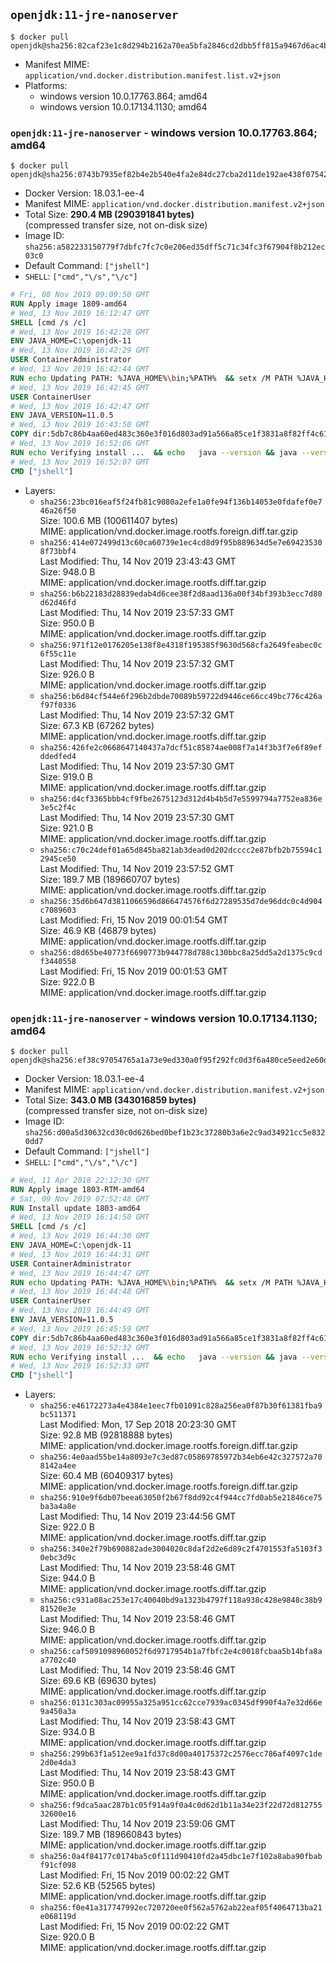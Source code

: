 ## `openjdk:11-jre-nanoserver`

```console
$ docker pull openjdk@sha256:82caf23e1c8d294b2162a70ea5bfa2846cd2dbb5ff815a9467d6ac4b40589e8c
```

-	Manifest MIME: `application/vnd.docker.distribution.manifest.list.v2+json`
-	Platforms:
	-	windows version 10.0.17763.864; amd64
	-	windows version 10.0.17134.1130; amd64

### `openjdk:11-jre-nanoserver` - windows version 10.0.17763.864; amd64

```console
$ docker pull openjdk@sha256:0743b7935ef82b4e2b540e4fa2e84dc27cba2d11de192ae438f075424bc472fc
```

-	Docker Version: 18.03.1-ee-4
-	Manifest MIME: `application/vnd.docker.distribution.manifest.v2+json`
-	Total Size: **290.4 MB (290391841 bytes)**  
	(compressed transfer size, not on-disk size)
-	Image ID: `sha256:a582233150779f7dbfc7fc7c0e206ed35dff5c71c34fc3f67904f8b212ec03c0`
-	Default Command: `["jshell"]`
-	`SHELL`: `["cmd","\/s","\/c"]`

```dockerfile
# Fri, 08 Nov 2019 09:09:50 GMT
RUN Apply image 1809-amd64
# Wed, 13 Nov 2019 16:12:47 GMT
SHELL [cmd /s /c]
# Wed, 13 Nov 2019 16:42:28 GMT
ENV JAVA_HOME=C:\openjdk-11
# Wed, 13 Nov 2019 16:42:29 GMT
USER ContainerAdministrator
# Wed, 13 Nov 2019 16:42:44 GMT
RUN echo Updating PATH: %JAVA_HOME%\bin;%PATH% 	&& setx /M PATH %JAVA_HOME%\bin;%PATH%
# Wed, 13 Nov 2019 16:42:45 GMT
USER ContainerUser
# Wed, 13 Nov 2019 16:42:47 GMT
ENV JAVA_VERSION=11.0.5
# Wed, 13 Nov 2019 16:43:50 GMT
COPY dir:5db7c86b4aa60ed483c360e3f016d803ad91a566a85ce1f3831a8f82ff4c61c1 in C:\openjdk-11 
# Wed, 13 Nov 2019 16:52:06 GMT
RUN echo Verifying install ... 	&& echo   java --version && java --version
# Wed, 13 Nov 2019 16:52:07 GMT
CMD ["jshell"]
```

-	Layers:
	-	`sha256:23bc016eaf5f24fb81c9080a2efe1a0fe94f136b14053e0fdafef0e746a26f50`  
		Size: 100.6 MB (100611407 bytes)  
		MIME: application/vnd.docker.image.rootfs.foreign.diff.tar.gzip
	-	`sha256:414e072499d13c60ca60739e1ec4cd8d9f95b889634d5e7e694235308f73bbf4`  
		Last Modified: Thu, 14 Nov 2019 23:43:43 GMT  
		Size: 948.0 B  
		MIME: application/vnd.docker.image.rootfs.diff.tar.gzip
	-	`sha256:b6b22183d28839edab4d6cee38f2d8aad136a00f34bf393b3ecc7d80d62d46fd`  
		Last Modified: Thu, 14 Nov 2019 23:57:33 GMT  
		Size: 950.0 B  
		MIME: application/vnd.docker.image.rootfs.diff.tar.gzip
	-	`sha256:971f12e0176205e138f8e4318f195385f9630d568cfa2649feabec0c6f55c11e`  
		Last Modified: Thu, 14 Nov 2019 23:57:32 GMT  
		Size: 926.0 B  
		MIME: application/vnd.docker.image.rootfs.diff.tar.gzip
	-	`sha256:b6d84cf544e6f296b2dbde70089b59722d9446ce66cc49bc776c426af97f0336`  
		Last Modified: Thu, 14 Nov 2019 23:57:32 GMT  
		Size: 67.3 KB (67262 bytes)  
		MIME: application/vnd.docker.image.rootfs.diff.tar.gzip
	-	`sha256:426fe2c0668647140437a7dcf51c85874ae008f7a14f3b3f7e6f89efddedfed4`  
		Last Modified: Thu, 14 Nov 2019 23:57:30 GMT  
		Size: 919.0 B  
		MIME: application/vnd.docker.image.rootfs.diff.tar.gzip
	-	`sha256:d4cf3365bbb4cf9fbe2675123d312d4b4b5d7e5599794a7752ea836e3e5c2f4c`  
		Last Modified: Thu, 14 Nov 2019 23:57:30 GMT  
		Size: 921.0 B  
		MIME: application/vnd.docker.image.rootfs.diff.tar.gzip
	-	`sha256:c70c24def01a65d845ba821ab3dead0d202dcccc2e87bfb2b75594c12945ce50`  
		Last Modified: Thu, 14 Nov 2019 23:57:52 GMT  
		Size: 189.7 MB (189660707 bytes)  
		MIME: application/vnd.docker.image.rootfs.diff.tar.gzip
	-	`sha256:35d6b647d3811066596d866474576f6d27289535d7de96ddc0c4d904c7089603`  
		Last Modified: Fri, 15 Nov 2019 00:01:54 GMT  
		Size: 46.9 KB (46879 bytes)  
		MIME: application/vnd.docker.image.rootfs.diff.tar.gzip
	-	`sha256:d8d65be40773f6690773b944778d788c130bbc8a25dd5a2d1375c9cdf3440558`  
		Last Modified: Fri, 15 Nov 2019 00:01:53 GMT  
		Size: 922.0 B  
		MIME: application/vnd.docker.image.rootfs.diff.tar.gzip

### `openjdk:11-jre-nanoserver` - windows version 10.0.17134.1130; amd64

```console
$ docker pull openjdk@sha256:ef38c97054765a1a73e9ed330a0f95f292fc0d3f6a480ce5eed2e60df9631b3c
```

-	Docker Version: 18.03.1-ee-4
-	Manifest MIME: `application/vnd.docker.distribution.manifest.v2+json`
-	Total Size: **343.0 MB (343016859 bytes)**  
	(compressed transfer size, not on-disk size)
-	Image ID: `sha256:d00a5d30632cd30c0d626bed0bef1b23c37280b3a6e2c9ad34921cc5e8320dd7`
-	Default Command: `["jshell"]`
-	`SHELL`: `["cmd","\/s","\/c"]`

```dockerfile
# Wed, 11 Apr 2018 22:12:30 GMT
RUN Apply image 1803-RTM-amd64
# Sat, 09 Nov 2019 07:52:48 GMT
RUN Install update 1803-amd64
# Wed, 13 Nov 2019 16:14:50 GMT
SHELL [cmd /s /c]
# Wed, 13 Nov 2019 16:44:30 GMT
ENV JAVA_HOME=C:\openjdk-11
# Wed, 13 Nov 2019 16:44:31 GMT
USER ContainerAdministrator
# Wed, 13 Nov 2019 16:44:47 GMT
RUN echo Updating PATH: %JAVA_HOME%\bin;%PATH% 	&& setx /M PATH %JAVA_HOME%\bin;%PATH%
# Wed, 13 Nov 2019 16:44:48 GMT
USER ContainerUser
# Wed, 13 Nov 2019 16:44:49 GMT
ENV JAVA_VERSION=11.0.5
# Wed, 13 Nov 2019 16:45:59 GMT
COPY dir:5db7c86b4aa60ed483c360e3f016d803ad91a566a85ce1f3831a8f82ff4c61c1 in C:\openjdk-11 
# Wed, 13 Nov 2019 16:52:32 GMT
RUN echo Verifying install ... 	&& echo   java --version && java --version
# Wed, 13 Nov 2019 16:52:33 GMT
CMD ["jshell"]
```

-	Layers:
	-	`sha256:e46172273a4e4384e1eec7fb01091c828a256ea0f87b30f61381fba9bc511371`  
		Last Modified: Mon, 17 Sep 2018 20:23:30 GMT  
		Size: 92.8 MB (92818888 bytes)  
		MIME: application/vnd.docker.image.rootfs.foreign.diff.tar.gzip
	-	`sha256:4e0aad55be14a8093e7c3ed87c05869785972b34eb6e42c327572a708142a4ee`  
		Size: 60.4 MB (60409317 bytes)  
		MIME: application/vnd.docker.image.rootfs.foreign.diff.tar.gzip
	-	`sha256:910e9f6db07beea63050f2b67f8dd92c4f944cc7fd0ab5e21846ce75ba3a4a8e`  
		Last Modified: Thu, 14 Nov 2019 23:44:56 GMT  
		Size: 922.0 B  
		MIME: application/vnd.docker.image.rootfs.diff.tar.gzip
	-	`sha256:340e2f79b690882ade3004020c8daf2d2e6d89c2f4701553fa5103f30ebc3d9c`  
		Last Modified: Thu, 14 Nov 2019 23:58:46 GMT  
		Size: 944.0 B  
		MIME: application/vnd.docker.image.rootfs.diff.tar.gzip
	-	`sha256:c931a08ac253e17c40040bd9a1323b4797f118a938c428e9848c38b981520e3e`  
		Last Modified: Thu, 14 Nov 2019 23:58:46 GMT  
		Size: 946.0 B  
		MIME: application/vnd.docker.image.rootfs.diff.tar.gzip
	-	`sha256:caf5091098960052f6d9717954b1a7fbfc2e4c0018fcbaa5b14bfa8aa7702c40`  
		Last Modified: Thu, 14 Nov 2019 23:58:46 GMT  
		Size: 69.6 KB (69630 bytes)  
		MIME: application/vnd.docker.image.rootfs.diff.tar.gzip
	-	`sha256:0131c303ac09955a325a951cc62cce7939ac0345df990f4a7e32d66e9a450a3a`  
		Last Modified: Thu, 14 Nov 2019 23:58:43 GMT  
		Size: 934.0 B  
		MIME: application/vnd.docker.image.rootfs.diff.tar.gzip
	-	`sha256:299b63f1a512ee9a1fd37c8d00a40175372c2576ecc786af4097c1de2d0e4da3`  
		Last Modified: Thu, 14 Nov 2019 23:58:43 GMT  
		Size: 950.0 B  
		MIME: application/vnd.docker.image.rootfs.diff.tar.gzip
	-	`sha256:f9dca5aac287b1c05f914a9f0a4c0d62d1b11a34e23f22d72d81275532600e16`  
		Last Modified: Thu, 14 Nov 2019 23:59:06 GMT  
		Size: 189.7 MB (189660843 bytes)  
		MIME: application/vnd.docker.image.rootfs.diff.tar.gzip
	-	`sha256:0a4f84177c0174ba5c0f111d90410fd2a45dbc1e7f102a8aba90fbabf91cf098`  
		Last Modified: Fri, 15 Nov 2019 00:02:22 GMT  
		Size: 52.6 KB (52565 bytes)  
		MIME: application/vnd.docker.image.rootfs.diff.tar.gzip
	-	`sha256:f0e41a317747992ec720720ee0f562a5762ab22eaf05f4064713ba21e068119d`  
		Last Modified: Fri, 15 Nov 2019 00:02:22 GMT  
		Size: 920.0 B  
		MIME: application/vnd.docker.image.rootfs.diff.tar.gzip
